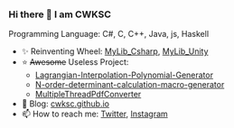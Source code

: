 ### Hi there 👋 I am CWKSC

Programming Language: C#, C, C++, Java, js, Haskell

- :sparkles: Reinventing Wheel: [MyLib_Csharp](https://github.com/CWKSC/MyLib_Csharp), [MyLib_Unity](https://github.com/CWKSC/MyLib_Unity)
- :star: ~~Awesome~~ Useless Project: 
  - [Lagrangian-Interpolation-Polynomial-Generator](https://github.com/CWKSC/Lagrangian-Interpolation-Polynomial-Generator)
  - [N-order-determinant-calculation-macro-generator](https://github.com/CWKSC/N-order-determinant-calculation-macro-generator)
  - [MultipleThreadPdfConverter](https://github.com/CWKSC/MultipleThreadPdfConverter) 
- :book: Blog: [cwksc.github.io](https://cwksc.github.io/)
- 📫 How to reach me: [Twitter](https://twitter.com/CwkscP), [Instagram](https://www.instagram.com/cwksc/)

<!--
**CWKSC/CWKSC** is a ✨ _special_ ✨ repository because its `README.md` (this file) appears on your GitHub profile.

Here are some ideas to get you started:

- 🔭 I’m currently working on ...
- 🌱 I’m currently learning ...
- 👯 I’m looking to collaborate on ...
- 🤔 I’m looking for help with ...
- 💬 Ask me about ...
- 📫 How to reach me: ...
- 😄 Pronouns: ...
- ⚡ Fun fact: ...
-->

